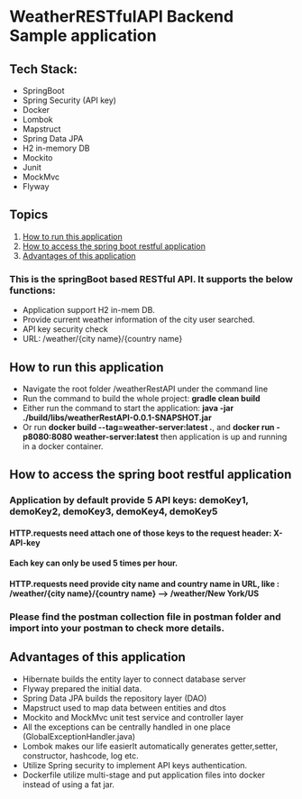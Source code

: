 
# WeatherRESTfulAPI Backend Sample application
## Tech Stack:
* SpringBoot
* Spring Security (API key)
* Docker
* Lombok
* Mapstruct
* Spring Data JPA
* H2 in-memory DB
* Mockito
* Junit
* MockMvc
* Flyway

## Topics
1. [How to run this application](#How-to-run-this-application)
2. [How to access the spring boot restful application](#How-to-access-the-spring-boot-restful-application)
3. [Advantages of this application](#Advantages-of-this-application)

### This is the springBoot based RESTful API. It supports the below functions:

* Application support H2 in-mem DB.
* Provide current weather information of the city user searched.
* API key security check
* URL: /weather/{city name}/{country name}



## How to run this application

* Navigate the root folder /weatherRestAPI under the command line
* Run the command to build the whole project: **gradle clean build**
* Either run the command to start the application: **java -jar ./build/libs/weatherRestAPI-0.0.1-SNAPSHOT.jar**
* Or run **docker build --tag=weather-server:latest .**, and **docker run -p8080:8080  weather-server:latest** then application is up and running in a docker container.

## How to access the spring boot restful application
### Application by default provide 5 API keys: demoKey1, demoKey2, demoKey3, demoKey4, demoKey5
#### HTTP.requests need attach one of those keys to the request header: X-API-key
#### Each key can only be used 5 times per hour.
#### HTTP.requests need provide city name and country name in URL, like : /weather/{city name}/{country name}   -->    /weather/New York/US  


### Please find the postman collection file in postman folder and import into your postman to check more details.


## Advantages of this application
* Hibernate builds the entity layer to connect database server
* Flyway prepared the initial data.
* Spring Data JPA builds the repository layer (DAO)
* Mapstruct used to map data between entities and dtos
* Mockito and MockMvc unit test service and controller layer
* All the exceptions can be centrally handled in one place (GlobalExceptionHandler.java)
* Lombok makes our life easierIt automatically generates getter,setter, constructor, hashcode, log etc.
* Utilize Spring security to implement API keys authentication.
* Dockerfile utilize multi-stage and put application files into docker instead of using a fat jar.

